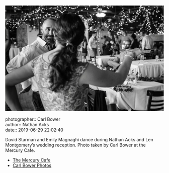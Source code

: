 ![David Starman and Emily Magnaghi dance](assets/2019-06-29-set-4-the-dance-71.webp)

photographer:: Carl Bower  
author:: Nathan Acks  
date:: 2019-06-29 22:02:40

David Starman and Emily Magnaghi dance during Nathan Acks and Len Montgomery’s wedding reception. Photo taken by Carl Bower at the Mercury Cafe.

* [The Mercury Cafe](http://mercurycafe.com)
* [Carl Bower Photos](https://carlbowerphotos.com)
